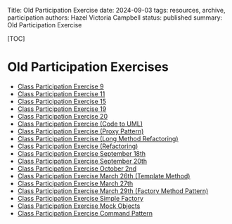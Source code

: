 Title: Old Participation Exercise
date: 2024-09-03
tags: resources, archive, participation
authors: Hazel Victoria Campbell
status: published
summary: Old Participation Exercise

[TOC]

# Old Participation Exercises

* [Class Participation Exercise 9]({filename}../archive/class_participation_exer9.md)
* [Class Participation Exercise 11]({filename}../archive/class_participation_exer11.md)
* [Class Participation Exercise 15]({filename}../archive/class_participation_exer15.md)
* [Class Participation Exercise 19]({filename}../archive/class_participation_exer19.md)
* [Class Participation Exercise 20]({filename}../archive/class_participation_exer20.md)
* [Class Participation Exercise (Code to UML)]({filename}../archive/class_participation_exer_codeToUML.md)
* [Class Participation Exercise (Proxy Pattern)]({filename}../archive/Class_Participation_Exercise_Proxy_Pattern.md)
* [Class Participation Exercise (Long Method Refactoring)]({filename}../archive/class_participation_exer_20200406_Long_Method_Refactoring.md)
* [Class Participation Exercise (Refactoring)]({filename}../archive/class_participation_exer_20200408_Refactoring.md)
* [Class Participation Exercise September 18th]({filename}../archive/class_participation_exer_sept18.md)
* [Class Participation Exercise September 20th]({filename}../archive/class_participation_exer_sept20.md)
* [Class Participation Exercise October 2nd]({filename}../archive/class_participation_exer_oct2.md)
* [Class Participation Exercise March 26th (Template Method)]({filename}../archive/class_participation_exer_march26_Template_Method.md)
* [Class Participation Exercise March 27th]({filename}../archive/class_participation_exer_march27.md)
* [Class Participation Exercise March 29th (Factory Method Pattern)]({filename}../archive/class_participation_exer_march29_Factory_Method_Pattern.md)
* [Class Participation Exercise Simple Factory]({filename}../archive/class_participation_exer_20200327_SimpleFactory.md)
* [Class Participation Exercise Mock Objects]({filename}../archive/class_participation_20200323_MockObjects.md)
* [Class Participation Exercise Command Pattern]({filename}../archive/class_participation_20200320_CommandPattern.md)

